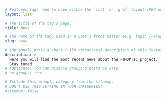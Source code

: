 ```yaml
---
# Featured tags need to have either the `list` or `grid` layout (PRO only).
layout: list

# The title of the tag's page.
title: News

# The name of the tag, used in a post's front matter (e.g. tags: [<slug>]).
slug: news

# (Optional) Write a short (~150 characters) description of this featured tag.
description: >
  Here you will find the most recent news about the FIMOPTIC project.
  Stay tuned!
# (Optional) You can disable grouping posts by date.
# no_groups: true

# Exclude this example category from the sitemap.
# DON'T USE THIS SETTING IN YOUR CATEGORIES!
#sitemap: false
---
```

